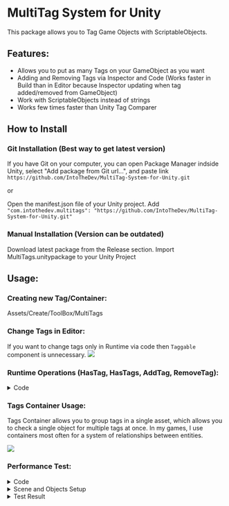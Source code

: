 # MultiTag System for Unity
This package allows you to Tag Game Objects with ScriptableObjects.

## Features:
- Allows you to put as many Tags on your GameObject as you want
- Adding and Removing Tags via Inspector and Code (Works faster in Build than in Editor because Inspector updating when tag added/removed from GameObject)
- Work with ScriptableObjects instead of strings
- Works few times faster than Unity Tag Comparer

## How to Install
### Git Installation (Best way to get latest version)

If you have Git on your computer, you can open Package Manager indside Unity, select "Add package from Git url...", and paste link ```https://github.com/IntoTheDev/MultiTag-System-for-Unity.git```

or

Open the manifest.json file of your Unity project.
Add ```"com.intothedev.multitags": "https://github.com/IntoTheDev/MultiTag-System-for-Unity.git"```

### Manual Installation (Version can be outdated)
Download latest package from the Release section.
Import MultiTags.unitypackage to your Unity Project

## Usage:

### Creating new Tag/Container:
Assets/Create/ToolBox/MultiTags

### Change Tags in Editor:
If you want to change tags only in Runtime via code then ```Taggable``` component is unnecessary.
![](https://imgur.com/EPxkbza.png)

### Runtime Operations (HasTag, HasTags, AddTag, RemoveTag):
<details><summary>Code</summary>	
<p>
	
```csharp
public class Test : MonoBehaviour
{
	[SerializeField] private GameObject _enemy = null;
	[SerializeField] private Tag _zombieTag = null;
	[SerializeField] private TagsContainer _allEnemiesTags = null;
 
	private void Awake()
	{
		// Check for Tag
		if (_enemy.HasTag(_zombieTag))
		{
		
		}
		
		// Check for Multiple Tags
		// You can also pass in simple array of tags
		if (_enemy.HasTags(_allEnemiesTags, allRequired: false))
		{
		
		}
		
		// Adding Tag
		_enemy.AddTag(_zombieTag);
		
		// Removing Tag
		_enemy.RemoveTag(_zombieTag);
	}
}
```	

</p>
</details>

### Tags Container Usage:
Tags Container allows you to group tags in a single asset, which allows you to check a single object for multiple tags at once. In my games, I use containers most often for a system of relationships between entities.

![](https://imgur.com/XTM5YOU.png)


### Performance Test:
<details><summary>Code</summary>
<p>

```csharp
using Sirenix.OdinInspector;
using System.Diagnostics;
using ToolBox.Tags;
using UnityEngine;

namespace ToolBox.Test
{
	[DefaultExecutionOrder(-100)]
	public class Tester : MonoBehaviour
	{
		[SerializeField] private Tag _myTag = null;
		[SerializeField] private string _unityTag = null;
		[SerializeField] private GameObject _object = null;

		private const int ITERATIONS = 100000;

		[Button]
		private void MyTagTest()
		{
			Stopwatch stopwatch = new Stopwatch();
			stopwatch.Start();

			for (int j = 0; j < ITERATIONS; j++)
			{
				_object.HasTag(_myTag);
			}

			stopwatch.Stop();
			UnityEngine.Debug.Log($"Scriptable Object Tag Comparer: {stopwatch.ElapsedMilliseconds} milliseconds");
		}

		[Button]
		private void UnityTagTest()
		{
			Stopwatch stopwatch = new Stopwatch();
			stopwatch.Start();

			for (int j = 0; j < ITERATIONS; j++)
			{
				_object.CompareTag(_unityTag);
			}

			stopwatch.Stop();
			UnityEngine.Debug.Log($"Unity Tag Comparer: {stopwatch.ElapsedMilliseconds} milliseconds");
		}
	}
}

```
</p>
</details>

<details><summary>Scene and Objects Setup</summary>	
<p>
	
![Scene Setup](https://imgur.com/IgSjjpz.png)

![A Object Setup](https://imgur.com/0kkITFa.png)

![B Object Setup](https://imgur.com/4DVS3XP.png)
</p>
</details>

<details><summary>Test Result</summary>	
<p>
	
![Result](https://imgur.com/c8rnKdo.png)

</p>
</details>






